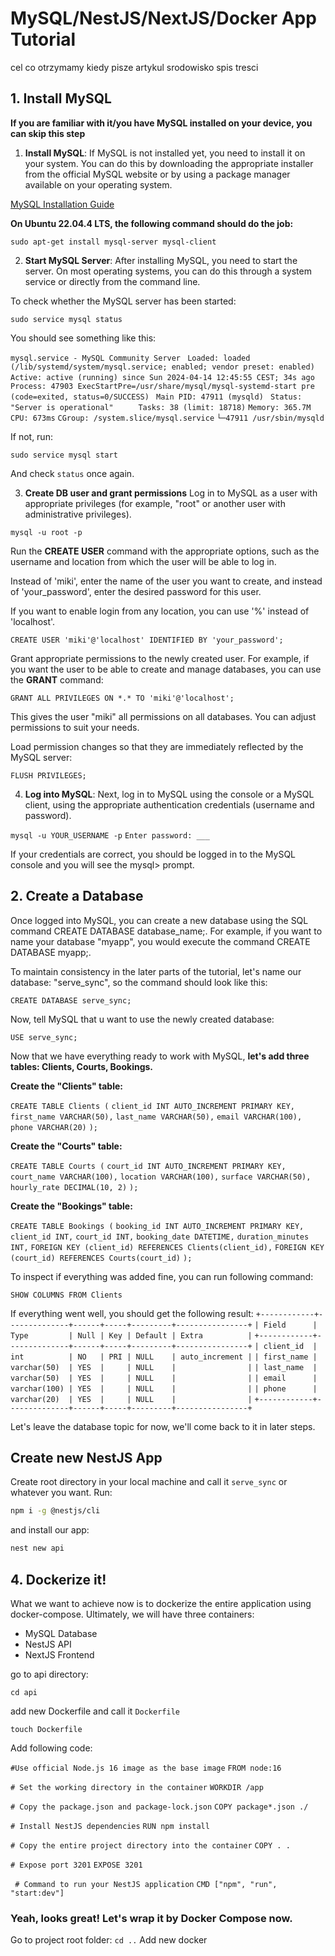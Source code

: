 
# MySQL/NestJS/NextJS/Docker App Tutorial

cel
co otrzymamy
kiedy pisze artykul
srodowisko
spis tresci
  

## 1. Install MySQL

**If you are familiar with it/you have MySQL installed on your device, you can skip this step**

1. **Install MySQL**: If MySQL is not installed yet, you need to install it on your system. You can do this by downloading the appropriate installer from the official MySQL website or by using a package manager available on your operating system.

  [MySQL Installation Guide](https://dev.mysql.com/doc/mysql-installation-excerpt/5.7/en/)
  
**On Ubuntu 22.04.4 LTS, the following command should do the job:**

`sudo apt-get install mysql-server mysql-client`

2. **Start MySQL Server**: After installing MySQL, you need to start the server. On most operating systems, you can do this through a system service or directly from the command line.

To check whether the MySQL server has been started:

`sudo service mysql status`

You should see something like this:

`mysql.service - MySQL Community Server`
    ` Loaded: loaded (/lib/systemd/system/mysql.service; enabled; vendor preset: enabled)`
     `Active: active (running) since Sun 2024-04-14 12:45:55 CEST; 34s ago`
   ` Process: 47903 ExecStartPre=/usr/share/mysql/mysql-systemd-start pre (code=exited, status=0/SUCCESS)`
  ` Main PID: 47911 (mysqld)`
    ` Status: "Server is operational"`
 `     Tasks: 38 (limit: 18718)`
     `Memory: 365.7M`
        `CPU: 673ms`
     `CGroup: /system.slice/mysql.service`
             `└─47911 /usr/sbin/mysqld`
         
 If not, run:

`sudo service mysql start`

And check `status` once again.

3. **Create DB user and grant permissions**
Log in to MySQL as a user with appropriate privileges (for example, "root" or another user with administrative privileges).

`mysql -u root -p`

Run the **CREATE USER** command with the appropriate options, such as the username and location from which the user will be able to log in.

Instead of 'miki', enter the name of the user you want to create, and instead of 'your_password', enter the desired password for this user.

If you want to enable login from any location, you can use '%' instead of 'localhost'.

`CREATE USER 'miki'@'localhost' IDENTIFIED BY 'your_password';`

Grant appropriate permissions to the newly created user. For example, if you want the user to be able to create and manage databases, you can use the **GRANT** command:

`GRANT ALL PRIVILEGES ON *.* TO 'miki'@'localhost';`

This gives the user "miki" all permissions on all databases. You can adjust permissions to suit your needs.

Load permission changes so that they are immediately reflected by the MySQL server:

`FLUSH PRIVILEGES;`

4. **Log into MySQL**: Next, log in to MySQL using the console or a MySQL client, using the appropriate authentication credentials (username and password).

  `mysql -u YOUR_USERNAME -p`
  `Enter password: ___`

If your credentials are correct, you should be logged in to the MySQL console and you will see the mysql> prompt.

## 2. Create a Database

Once logged into MySQL, you can create a new database using the SQL command CREATE DATABASE database_name;. For example, if you want to name your database "myapp", you would execute the command CREATE DATABASE myapp;.

To maintain consistency in the later parts of the tutorial, let's name our database: "serve_sync", so the command should look like this:

`CREATE DATABASE serve_sync;`

Now, tell MySQL that u want to use the newly created database:

`USE serve_sync;`

Now that we have everything ready to work with MySQL, **let's add three tables: Clients, Courts, Bookings.**

**Create the "Clients" table:**

`CREATE TABLE Clients (`
    `client_id INT AUTO_INCREMENT PRIMARY KEY,`
    `first_name VARCHAR(50),`
    `last_name VARCHAR(50),`
    `email VARCHAR(100),`
    `phone VARCHAR(20)`
`);`

**Create the "Courts" table:**

`CREATE TABLE Courts (`
    `court_id INT AUTO_INCREMENT PRIMARY KEY,`
    `court_name VARCHAR(100),`
    `location VARCHAR(100),`
    `surface VARCHAR(50),`
    `hourly_rate DECIMAL(10, 2)`
`);`

**Create the "**Bookings**" table:**

`CREATE TABLE Bookings (`
    `booking_id INT AUTO_INCREMENT PRIMARY KEY,`
   ` client_id INT,`
    `court_id INT,`
    `booking_date DATETIME,`
    `duration_minutes INT,`
    `FOREIGN KEY (client_id) REFERENCES Clients(client_id),`
    `FOREIGN KEY (court_id) REFERENCES Courts(court_id)`
`);`

To inspect if everything was added fine, you can run following command:

`SHOW COLUMNS FROM Clients`

If everything went well, you should get the following result:
`+------------+--------------+------+-----+---------+----------------+`
`| Field      | Type         | Null | Key | Default | Extra          |`
`+------------+--------------+------+-----+---------+----------------+`
`| client_id  | int          | NO   | PRI | NULL    | auto_increment |`
`| first_name | varchar(50)  | YES  |     | NULL    |                |`
`| last_name  | varchar(50)  | YES  |     | NULL    |                |`
`| email      | varchar(100) | YES  |     | NULL    |                |`
`| phone      | varchar(20)  | YES  |     | NULL    |                |`
`+------------+--------------+------+-----+---------+----------------+`

Let's leave the database topic for now, we'll come back to it in later steps.

## Create new NestJS App
Create root directory in your local machine and call it `serve_sync` or whatever you want.
Run:
````bash
npm i -g @nestjs/cli
````
and install our app:
```bash
nest new api
```



## 4. Dockerize it!
What we want to achieve now is to dockerize the entire application using docker-compose.
Ultimately, we will have three containers:
- MySQL Database
- NestJS API
- NextJS Frontend

go to api directory:

`cd api`

add new Dockerfile and call it `Dockerfile`

`touch Dockerfile`

Add following code:

`#Use official Node.js 16 image as the base image`
`FROM node:16`

`# Set the working directory in the container`
`WORKDIR /app`

`# Copy the package.json and package-lock.json`
`COPY package*.json ./`

`# Install NestJS dependencies`
`RUN npm install`

`# Copy the entire project directory into the container`
`COPY . .`

`# Expose port 3201`
`EXPOSE 3201`

 ` # Command to run your NestJS application`
`CMD ["npm", "run", "start:dev"]`

### Yeah, looks great! Let's wrap it by Docker Compose now.
Go to project root folder:
`cd ..`
Add new docker

<!--stackedit_data:
eyJoaXN0b3J5IjpbNzk1MzY1Mzk4LC05NzMwMTA0OTEsMTczMD
g1NDI0OF19
-->